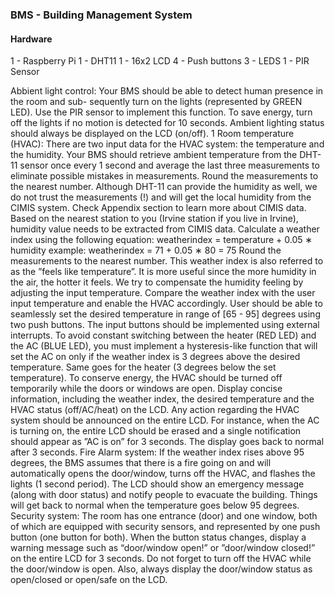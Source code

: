 ### BMS - Building Management System

#### Hardware
1 - Raspberry Pi
1 - DHT11
1 - 16x2 LCD
4 - Push buttons
3 - LEDS
1 - PIR Sensor


Abbient light control: Your BMS should be able to detect human presence in the room and sub-
sequently turn on the lights (represented by GREEN LED). Use the PIR sensor to implement this
function. To save energy, turn off the lights if no motion is detected for 10 seconds. Ambient lighting
status should always be displayed on the LCD (on/off).
1
Room temperature (HVAC): There are two input data for the HVAC system: the temperature and
the humidity. Your BMS should retrieve ambient temperature from the DHT-11 sensor once every 1
second and average the last three measurements to eliminate possible mistakes in measurements.
Round the measurements to the nearest number. Although DHT-11 can provide the humidity as well,
we do not trust the measurements (!) and will get the local humidity from the CIMIS system. Check
Appendix section to learn more about CIMIS data. Based on the nearest station to you (Irvine station
if you live in Irvine), humidity value needs to be extracted from CIMIS data. Calculate a weather index
using the following equation:
weatherindex = temperature + 0.05 ∗ humidity
example: weatherindex = 71 + 0.05 ∗ 80 = 75
Round the measurements to the nearest number. This weather index is also referred to as the ”feels
like temperature”. It is more useful since the more humidity in the air, the hotter it feels. We try to
compensate the humidity feeling by adjusting the input temperature. Compare the weather index with
the user input temperature and enable the HVAC accordingly. User should be able to seamlessly set the
desired temperature in range of [65 - 95] degrees using two push buttons. The input buttons should be
implemented using external interrupts. To avoid constant switching between the heater (RED LED)
and the AC (BLUE LED), you must implement a hysteresis-like function that will set the AC on only
if the weather index is 3 degrees above the desired temperature. Same goes for the heater (3 degrees
below the set temperature). To conserve energy, the HVAC should be turned off temporarily while
the doors or windows are open. Display concise information, including the weather index, the desired
temperature and the HVAC status (off/AC/heat) on the LCD. Any action regarding the HVAC system
should be announced on the entire LCD. For instance, when the AC is turning on, the entire LCD should
be erased and a single notification should appear as ”AC is on” for 3 seconds. The display goes back
to normal after 3 seconds.
Fire Alarm system: If the weather index rises above 95 degrees, the BMS assumes that there is a
fire going on and will automatically opens the door/window, turns off the HVAC, and flashes the lights
(1 second period). The LCD should show an emergency message (along with door status) and notify
people to evacuate the building. Things will get back to normal when the temperature goes below 95
degrees.
Security system: The room has one entrance (door) and one window, both of which are equipped
with security sensors, and represented by one push button (one button for both). When the button
status changes, display a warning message such as “door/window open!” or ”door/window closed!” on
the entire LCD for 3 seconds. Do not forget to turn off the HVAC while the door/window is open.
Also, always display the door/window status as open/closed or open/safe on the LCD.
